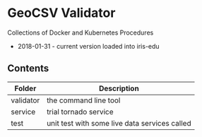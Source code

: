 # GeoCSV Validator

Collections of Docker and Kubernetes Procedures

- 2018-01-31 - current version loaded into iris-edu


##  Contents

Folder |  Description
--------------- | --------------------------
validator | the command line tool
service | trial tornado service
test | unit test with some live data services called

